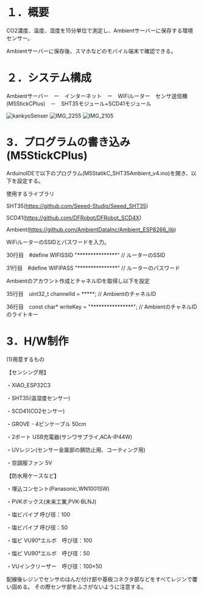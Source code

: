 # **１．概要**

CO2濃度、温度、湿度を15分単位で測定し、Ambientサーバーに保存する環境センサー。

Ambientサーバーに保存後、スマホなどのモバイル端末で確認できる。


# **２．システム構成**
Ambientサーバー　ー　インターネット　ー　WiFiルーター　センサ送信機(M5StickCPlus)　－　SHT35モジュール+SCD41モジュール

![kankyoSenser](https://github.com/km190112/kikurageKankyouSenseer/assets/46617422/76a97617-11c4-4df0-ac96-0c0b757eb553)
![IMG_2255](https://github.com/km190112/kikurageKankyouSenseer/assets/46617422/0f0c852d-727e-4e37-be93-196e2f5cefe6)
![IMG_2105](https://github.com/km190112/kikurageKankyouSenseer/assets/46617422/c82ae2cf-1a71-4791-b107-c410e10478c1)


# **3．プログラムの書き込み(M5StickCPlus)**
ArduinoIDEで以下のプログラム(M5StatikC_SHT35Ambient_v4.ino)を開き、以下を設定する。

使用するライブラリ

SHT35(https://github.com/Seeed-Studio/Seeed_SHT35)

SCD41(https://github.com/DFRobot/DFRobot_SCD4X)

Ambient(https://github.com/AmbientDataInc/Ambient_ESP8266_lib)


WiFiルーターのSSIDとパスワードを入力。

30行目　#define WIFISSID "***************"  // ルーターのSSID

31行目　#define WIFIPASS "***************"  // ルーターのパスワード


Ambientのアカウント作成とチャネルIDを取得し以下を設定

35行目　uint32_t channelId = *****;                 // AmbientのチャネルID

36行目　const char* writeKey = "****************";  // AmbientのチャネルIDのライトキー


# **3．H/W制作**

(1)用意するもの

【センシング用】

・XIAO_ESP32C3

・SHT35(温湿度センサー)

・SCD41(CO2センサー)

・GROVE - 4ピンケーブル 50cm

・2ポート USB充電器(サンワサプライ,ACA-IP44W)

・UVレジン(センサー金属部の錆防止用、コーティング用)

・空調服ファン 5V

【防水用ケースなど】

・埋込コンセント(Panasonic,WN1001SW)

・PVKボックス(未来工業,PVK-BLNJ)

・塩ビパイプ 呼び径：100

・塩ビパイプ 呼び径：50

・塩ビ VU90°エルボ　呼び径：100

・塩ビ VU90°エルボ　呼び径：50

・VUインクリーザー　呼び径：100×50

配線後レジンでセンサのはんだ付け部や基板コネクタ部などをすべてレジンで覆い固める。
その際センサ部をふさがないように注意する。

